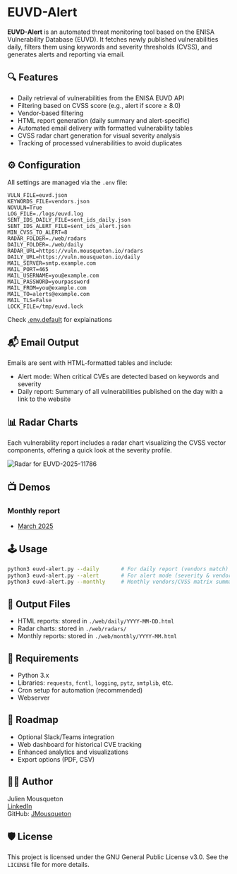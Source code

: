 # EUVD-Alert

**EUVD-Alert** is an automated threat monitoring tool based on the ENISA Vulnerability Database (EUVD). It fetches newly published vulnerabilities daily, filters them using keywords and severity thresholds (CVSS), and generates alerts and reporting via email.

## 🔍 Features

- Daily retrieval of vulnerabilities from the ENISA EUVD API
- Filtering based on CVSS score (e.g., alert if score ≥ 8.0)
- Vendor-based filtering
- HTML report generation (daily summary and alert-specific)
- Automated email delivery with formatted vulnerability tables
- CVSS radar chart generation for visual severity analysis
- Tracking of processed vulnerabilities to avoid duplicates

## ⚙️ Configuration

All settings are managed via the `.env` file:

```dotenv
VULN_FILE=euvd.json
KEYWORDS_FILE=vendors.json
NOVULN=True
LOG_FILE=./logs/euvd.log
SENT_IDS_DAILY_FILE=sent_ids_daily.json
SENT_IDS_ALERT_FILE=sent_ids_alert.json
MIN_CVSS_TO_ALERT=8
RADAR_FOLDER=./web/radars
DAILY_FOLDER=./web/daily
RADAR_URL=https://vuln.mousqueton.io/radars
DAILY_URL=https://vuln.mousqueton.io/daily
MAIL_SERVER=smtp.example.com
MAIL_PORT=465
MAIL_USERNAME=you@example.com
MAIL_PASSWORD=yourpassword
MAIL_FROM=you@example.com
MAIL_TO=alerts@example.com
MAIL_TLS=False
LOCK_FILE=/tmp/euvd.lock
```
Check [.env.default](env.sample) for explainations 

## 📬 Email Output

Emails are sent with HTML-formatted tables and include:

- Alert mode: When critical CVEs are detected based on keywords and severity
- Daily report: Summary of all vulnerabilities published on the day with a link to the website

## 📊 Radar Charts

Each vulnerability report includes a radar chart visualizing the CVSS vector components, offering a quick look at the severity profile.

![Radar for EUVD-2025-11786](https://vuln.mousqueton.io/radars/EUVD-2025-11786.png "EUVD-2025-11786")

## 📺 Demos

### Monthly report 

- [March 2025](https://vuln.mousqueton.io/monthly/2025-03.html)

## 🕹️ Usage

```bash
python3 euvd-alert.py --daily       # For daily report (vendors match)
python3 euvd-alert.py --alert       # For alert mode (severity & vendors match)
python3 euvd-alert.py --monthly     # Monthly vendors/CVSS matrix summary
```

## 📁 Output Files

- HTML reports: stored in `./web/daily/YYYY-MM-DD.html`
- Radar charts: stored in `./web/radars/`
- Monthly reports: stored in `./web/monthly/YYYY-MM.html`

## 📌 Requirements

- Python 3.x
- Libraries: `requests`, `fcntl`, `logging`, `pytz`, `smtplib`, etc.
- Cron setup for automation (recommended)
- Webserver

## 🚧 Roadmap

- Optional Slack/Teams integration
- Web dashboard for historical CVE tracking
- Enhanced analytics and visualizations
- Export options (PDF, CSV)

## 👨‍💻 Author

Julien Mousqueton  
[LinkedIn](https://linkedin.com/in/julienmousqueton)  
GitHub: [JMousqueton](https://github.com/JMousqueton)

## 🛡 License

This project is licensed under the GNU General Public License v3.0.
See the `LICENSE` file for more details.

